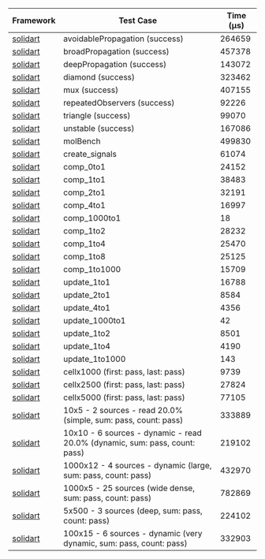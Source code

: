 | Framework | Test Case | Time (μs) |
| --- | --- | --- |
| [solidart](https://github.com/nank1ro/solidart) | avoidablePropagation (success) | 264659 |
| [solidart](https://github.com/nank1ro/solidart) | broadPropagation (success) | 457378 |
| [solidart](https://github.com/nank1ro/solidart) | deepPropagation (success) | 143072 |
| [solidart](https://github.com/nank1ro/solidart) | diamond (success) | 323462 |
| [solidart](https://github.com/nank1ro/solidart) | mux (success) | 407155 |
| [solidart](https://github.com/nank1ro/solidart) | repeatedObservers (success) | 92226 |
| [solidart](https://github.com/nank1ro/solidart) | triangle (success) | 99070 |
| [solidart](https://github.com/nank1ro/solidart) | unstable (success) | 167086 |
| [solidart](https://github.com/nank1ro/solidart) | molBench | 499830 |
| [solidart](https://github.com/nank1ro/solidart) | create_signals | 61074 |
| [solidart](https://github.com/nank1ro/solidart) | comp_0to1 | 24152 |
| [solidart](https://github.com/nank1ro/solidart) | comp_1to1 | 38483 |
| [solidart](https://github.com/nank1ro/solidart) | comp_2to1 | 32191 |
| [solidart](https://github.com/nank1ro/solidart) | comp_4to1 | 16997 |
| [solidart](https://github.com/nank1ro/solidart) | comp_1000to1 | 18 |
| [solidart](https://github.com/nank1ro/solidart) | comp_1to2 | 28232 |
| [solidart](https://github.com/nank1ro/solidart) | comp_1to4 | 25470 |
| [solidart](https://github.com/nank1ro/solidart) | comp_1to8 | 25125 |
| [solidart](https://github.com/nank1ro/solidart) | comp_1to1000 | 15709 |
| [solidart](https://github.com/nank1ro/solidart) | update_1to1 | 16788 |
| [solidart](https://github.com/nank1ro/solidart) | update_2to1 | 8584 |
| [solidart](https://github.com/nank1ro/solidart) | update_4to1 | 4356 |
| [solidart](https://github.com/nank1ro/solidart) | update_1000to1 | 42 |
| [solidart](https://github.com/nank1ro/solidart) | update_1to2 | 8501 |
| [solidart](https://github.com/nank1ro/solidart) | update_1to4 | 4190 |
| [solidart](https://github.com/nank1ro/solidart) | update_1to1000 | 143 |
| [solidart](https://github.com/nank1ro/solidart) | cellx1000 (first: pass, last: pass) | 9739 |
| [solidart](https://github.com/nank1ro/solidart) | cellx2500 (first: pass, last: pass) | 27824 |
| [solidart](https://github.com/nank1ro/solidart) | cellx5000 (first: pass, last: pass) | 77105 |
| [solidart](https://github.com/nank1ro/solidart) | 10x5 - 2 sources - read 20.0% (simple, sum: pass, count: pass) | 333889 |
| [solidart](https://github.com/nank1ro/solidart) | 10x10 - 6 sources - dynamic - read 20.0% (dynamic, sum: pass, count: pass) | 219102 |
| [solidart](https://github.com/nank1ro/solidart) | 1000x12 - 4 sources - dynamic (large, sum: pass, count: pass) | 432970 |
| [solidart](https://github.com/nank1ro/solidart) | 1000x5 - 25 sources (wide dense, sum: pass, count: pass) | 782869 |
| [solidart](https://github.com/nank1ro/solidart) | 5x500 - 3 sources (deep, sum: pass, count: pass) | 224102 |
| [solidart](https://github.com/nank1ro/solidart) | 100x15 - 6 sources - dynamic (very dynamic, sum: pass, count: pass) | 332903 |
